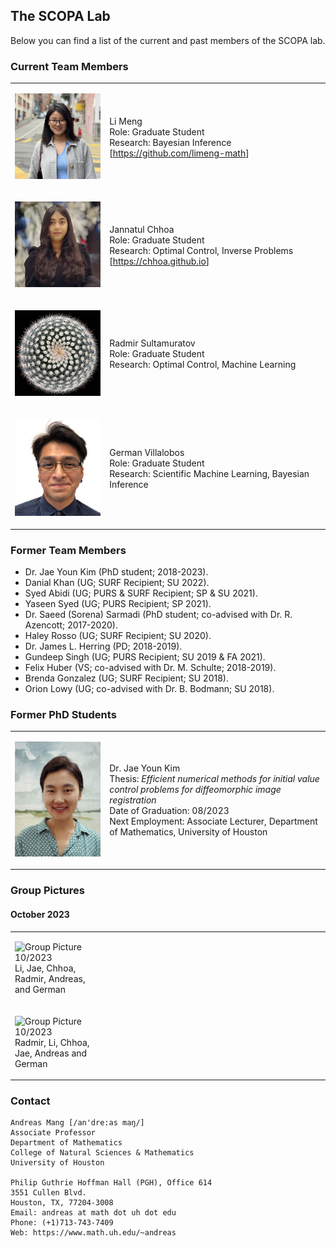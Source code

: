 ## The SCOPA Lab

Below you can find a list of the current and past members of the SCOPA lab.

### Current Team Members

<table border="0" width="100%">
<col style="width:30%">
<col style="width:70%">
<tbody>
<!-- ####################################### -->
<tr>
<td>
<p align="center"><img src="pics/li-meng-2023.jpeg" alt="Li Meng"  width="200"/></p>
</td>
<td>
Li Meng<br>
Role: Graduate Student<br>
Research: Bayesian Inference<br>
[<a href="https://github.com/limeng-math">https://github.com/limeng-math</a>]
</td>
</tr>
<!-- ####################################### -->
<tr>
<td>
<p align="center"><img src="pics/jannatul-ferdous-chhoa-2022.png" alt="Jannatul Chhoa"  width="200"/></p>
</td>
<td>
Jannatul Chhoa<br>
Role: Graduate Student<br>
Research: Optimal Control, Inverse Problems<br>
[<a href="https://chhoa.github.io">https://chhoa.github.io</a>]
</td>
</tr>
<!-- ####################################### -->
<tr>
<td>
<p align="center"><img src="pics/scopa-plant.jpeg" alt="Radmir Sultamuratov"  width="200"/></p>
</td>
<td>
Radmir Sultamuratov<br>
Role: Graduate Student<br>
Research: Optimal Control, Machine Learning<br>
<!--
[<a href="https://github.com/limeng-math">https://github.com/limeng-math</a>]
 -->
</td>
</tr>
<!-- ####################################### -->
<tr>
<td>
<p align="center"><img src="pics/german-villalobos-2019.jpeg" alt="German Villalobos"  width="200"/></p>
</td>
<td>
German Villalobos<br>
Role: Graduate Student<br>
Research: Scientific Machine Learning, Bayesian Inference<br>
<!--
[<a href="https://github.com/limeng-math">https://github.com/limeng-math</a>]
 -->
</td>
</tr>
</tbody>
</table>


### Former Team Members
* Dr. Jae Youn Kim (PhD student; 2018-2023).
* Danial Khan (UG; SURF Recipient; SU 2022).
* Syed Abidi (UG; PURS & SURF Recipient; SP & SU 2021).
* Yaseen Syed (UG; PURS Recipient; SP 2021).
* Dr. Saeed (Sorena) Sarmadi (PhD student; co-advised with Dr. R. Azencott; 2017-2020).
* Haley Rosso (UG; SURF Recipient; SU 2020).
* Dr. James L. Herring (PD; 2018-2019).
* Gundeep Singh (UG; PURS Recipient; SU 2019 & FA 2021).
* Felix Huber (VS; co-advised with Dr. M. Schulte; 2018-2019).
* Brenda Gonzalez (UG; SURF Recipient; SU 2018).
* Orion Lowy (UG; co-advised with Dr. B. Bodmann; SU 2018).


### Former PhD Students
<table border="0" width="100%">
<col style="width:30%">
<col style="width:70%">
<tbody>
<!-- ####################################### -->
<tr>
<td>
<p align="center"><img src="pics/jaeyoun-kim-2022.jpeg" alt="Jae Youn Kim"  width="200"/></p>
</td>
<td>
Dr. Jae Youn Kim<br>
Thesis: <i>Efficient numerical methods for initial value control problems for diffeomorphic image registration</i><br>
Date of Graduation: 08/2023<br>
Next Employment: Associate Lecturer, Department of Mathematics, University of Houston
</td>
</tr>
</tbody>
</table>


### Group Pictures
#### October 2023 


<table border="0" width="100%">
<col style="width:30%">
<col style="width:70%">
<tbody>
<!-- ####################################### -->
<tr>
<td>
<p align="left">
<img src="pics/group-102323-01.png" alt="Group Picture 10/2023" width="200"/>
<br> Li, Jae, Chhoa, Radmir, Andreas, and German
</p>
</td>
<td>
</td>
</tr>
<!-- ####################################### -->
<tr>
<td>
<p align="left">
<img src="pics//group-102323-02.png" alt="Group Picture 10/2023" width="200"/>
<br> Radmir, Li, Chhoa, Jae, Andreas and German
</p>
</td>
<td>
</td>
</tr>
</tbody>
</table>


### Contact
```
Andreas Mang [/an'dre:as maŋ/]
Associate Professor
Department of Mathematics
College of Natural Sciences & Mathematics
University of Houston

Philip Guthrie Hoffman Hall (PGH), Office 614
3551 Cullen Blvd.
Houston, TX, 77204-3008
Email: andreas at math dot uh dot edu
Phone: (+1)713-743-7409
Web: https://www.math.uh.edu/~andreas
```
